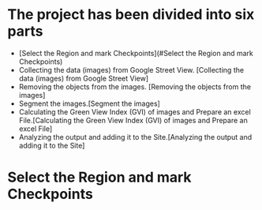 # The project has been divided into six parts 
* [Select the Region and mark Checkpoints](#Select the Region and mark Checkpoints)
* Collecting the data (images) from Google Street View. [Collecting the data (images) from Google Street View]
* Removing the objects from the images. [Removing the objects from the images]
* Segment the images.[Segment the images] 
* Calculating the Green View Index (GVI) of images and Prepare an excel File.[Calculating the Green View Index (GVI) of images and Prepare an excel File] 
* Analyzing the output and adding it to the Site.[Analyzing the output and adding it to the Site]

# Select the Region and mark Checkpoints

